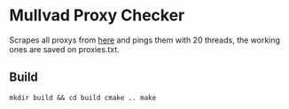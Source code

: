 # Mullvad Proxy Checker
Scrapes all proxys from [here](https://api.mullvad.net/www/relays/wireguard/ "WIREGUARD API") and pings them with 20 threads, the working ones are saved on proxies.txt.
## Build
``
mkdir build && cd build
cmake ..
make
``
